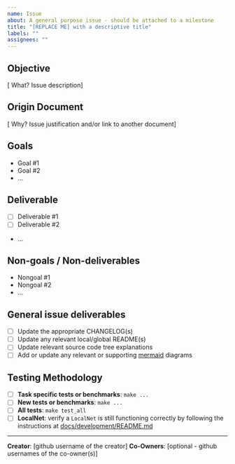 ```yaml
---
name: Issue
about: A general purpose issue - should be attached to a milestone
title: "[REPLACE ME] with a descriptive title"
labels: ""
assignees: ""
---
```


<!-- DELETE ME after following these instructions
 1. Make sure to update the _Assigness_, _Labels_, _Projects_, _Milestone_ before submitting the issue\_
 2. Make sure to add labels for the purpose (e.g. `persistence`) and priority (e.g. `low`) of this PR\_
-->

## Objective

[ What? Issue description]

## Origin Document

[ Why? Issue justification and/or link to another document]

## Goals

<!-- REMOVE this comment block after following the instructions
  Make a list of high level tasks, ideas or goals driving the task. These should not be actionable deliverables.
-->

- Goal #1
- Goal #2
- ...

## Deliverable


<!-- REMOVE this comment block after following the instructions
  Make a list of deliverables that are expected outputs of this task. These should be concrete and tangible.
-->

- [ ] Deliverable #1
- [ ] Deliverable #2
- ...

## Non-goals / Non-deliverables

<!-- REMOVE this comment block after following the instructions
  Make a list goals and deliverables the assignee of the issue should not attempt to do so the scope does not become too large.
-->

- Nongoal #1
- Nongoal #2
- ...

## General issue deliverables

<!-- REMOVE this comment block after following the instructions
  Remove any items that are not applicable and add additional ones, if applicable, that are not listed below.
-->

- [ ] Update the appropriate CHANGELOG(s)
- [ ] Update any relevant local/global README(s)
- [ ] Update relevant source code tree explanations
- [ ] Add or update any relevant or supporting [mermaid](https://mermaid-js.github.io/mermaid/) diagrams

## Testing Methodology

<!-- REMOVE this comment block after following the instructions
  Remove this section if not applicable. Otherwise, update (add/remove) the list below as deemed necessary.
-->

- [ ] **Task specific tests or benchmarks**: `make ...`
- [ ] **New tests or benchmarks**: `make ...`
- [ ] **All tests**: `make test_all`
- [ ] **LocalNet**: verify a `LocalNet` is still functioning correctly by following the instructions at [docs/development/README.md](https://github.com/pokt-network/pocket/tree/main/docs/development)

---

**Creator**: [github username of the creator]
**Co-Owners**: [optional - github usernames of the co-owner(s)]
